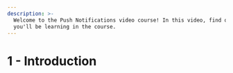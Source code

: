 ```yaml
---
description: >-
  Welcome to the Push Notifications video course! In this video, find out what
  you'll be learning in the course.
---
```


# 1 - Introduction

